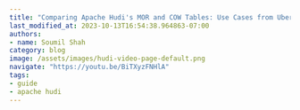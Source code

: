 ```yaml
---
title: "Comparing Apache Hudi's MOR and COW Tables: Use Cases from Uber"
last_modified_at: 2023-10-13T16:54:38.964863-07:00
authors:
- name: Soumil Shah
category: blog
image: /assets/images/hudi-video-page-default.png
navigate: "https://youtu.be/BiTXyzFNHlA"
tags:
- guide
- apache hudi
---
```

